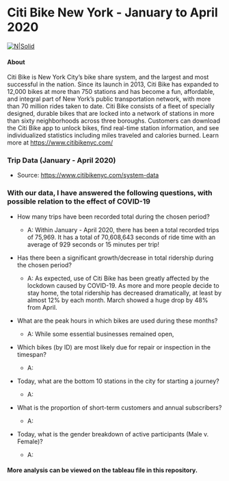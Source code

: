 # Citi Bike New York - January to April 2020

[![N|Solid](https://s3.amazonaws.com/mot-marketing-whitelabel-prod/nyc/CitiBike_Logo_p.svg)](https://nodesource.com/products/nsolid)

#### About

Citi Bike is New York City’s bike share system, and the largest and most successful in the nation. Since its launch in 2013, Citi Bike has expanded to 12,000 bikes at more than 750 stations and has become a fun, affordable, and integral part of New York’s public transportation network, with more than 70 million rides taken to date. Citi Bike consists of a fleet of specially designed, durable bikes that are locked into a network of stations in more than sixty neighborhoods across three boroughs. Customers can download the Citi Bike app to unlock bikes, find real-time station information, and see individualized statistics including miles traveled and calories burned. 
Learn more at https://www.citibikenyc.com/


### Trip Data (January - April 2020)

  - Source: https://www.citibikenyc.com/system-data


### With our data, I have answered the following questions, with possible relation to the effect of COVID-19

 - How many trips have been recorded total during the chosen period?
    - A: Within January - April 2020, there has been a total recorded trips of 75,969.
         It has a total of 70,608,643 seconds of ride time with an average of 929 seconds or 15 minutes per trip!
         
 - Has there been a significant growth/decrease in total ridership during the chosen period?
    - A: As expected, use of Citi Bike has been greatly affected by the lockdown caused by COVID-19. As more and more people decide to stay home, the total ridership has decreased dramatically, at least by almost 12% by each month. March showed a huge drop by 48% from April.

 - What are the peak hours in which bikes are used during these months?
     - A: While some essential businesses remained open, 
     
 - Which bikes (by ID) are most likely due for repair or inspection in the timespan?
     - A:
 - Today, what are the bottom 10 stations in the city for starting a journey?
     - A:

 - What is the proportion of short-term customers and annual subscribers?
     - A:
 - Today, what is the gender breakdown of active participants (Male v. Female)?
      - A:
      
      
  
#### More analysis can be viewed on the tableau file in this repository.
      
 


